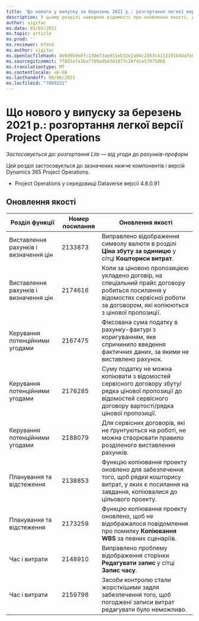 ```yaml
---
title: 'Що нового у випуску за березень 2021 р.: розгортання легкої версії Project Operations'
description: У цьому розділі наведено відомості про оновлення якості, доступні у випуску розгортання легкої версії Project Operations Lite у березні 2021 р.
author: sigitac
ms.date: 03/03/2021
ms.topic: article
ms.prod: ''
ms.reviewer: kfend
ms.author: sigitac
ms.openlocfilehash: 8e0d9b9e8fc130e73ae931eb32e2a04c2d53c4113191b44afe8df6dc4678b25d
ms.sourcegitcommit: 7f8d1e7a16af769adb43d1877c28fdce53975db8
ms.translationtype: MT
ms.contentlocale: uk-UA
ms.lasthandoff: 08/06/2021
ms.locfileid: "7009151"
---
```

# <a name="whats-new-march-2021---project-operations-lite-deployment"></a>Що нового у випуску за березень 2021 р.: розгортання легкої версії Project Operations

_Застосовується до: розгортання Lite — від угоди до рахунків-проформ_


Цей розділ застосовується до зазначених нижче компонентів і версій Dynamics 365 Project Operations.

- Project Operations у середовищі Dataverse версії 4.8.0.91 

## <a name="quality-updates"></a>Оновлення якості

| **Розділ функції** | **Номер посилання** | **Оновлення якості** |
| --- | --- | --- |
| Виставлення рахунків і визначення цін | 2133873 | Виправлено відображення символу валюти в розділі **Ціна збуту за одиницю** у сітці **Кошториси витрат**. |
| Виставлення рахунків і визначення цін | 2174616 | Коли за ціновою пропозицією укладено договір, на спеціальний прайс договору робиться посилання у відомостях сервісної роботи за договором, які копіюються з цінової пропозиції. |
| Керування потенційними угодами | 2167475 | Фіксована сума податку в рахунку-фактурі з коригуванням, яке спричинило введення фактичних даних, за якими не виставлено рахунок. |
| Керування потенційними угодами | 2176285 | Суму податку не можна копіювати з відомостей сервісного договору збуту/рядка цінової пропозиції до відомостей сервісного договору вартості/рядка цінової пропозиції. |
| Керування потенційними угодами | 2188079 | Для сервісних договорів, які не ґрунтуються на роботі, не можна створювати правило розділеного виставлення рахунків. |
| Планування та відстеження | 2138853 | Функцію копіювання проекту оновлено для забезпечення того, щоб рядки кошторису витрат, у яких є посилання на завдання, копіювалися до цільового проекту. |
| Планування та відстеження | 2173259 | Функцію копіювання проекту оновлено, щоб не відображалося повідомлення про помилку **Копіювання WBS** за певних сценаріїв. |
| Час і витрати | 2148910 | Виправлено проблему відображення сторінки **Редагувати запис** у сітці **Запис часу**. |
| Час і витрати | 2159798 | Засоби контролю стали жорсткішими задля забезпечення того, щоб погоджені записи витрат редагувати було неможливо. |


